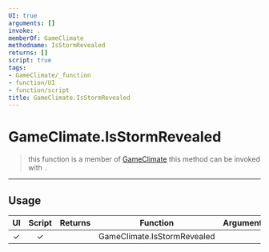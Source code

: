```yaml
---
UI: true
arguments: []
invoke: .
memberOf: GameClimate
methodname: IsStormRevealed
returns: []
script: true
tags:
- GameClimate/_function
- function/UI
- function/script
title: GameClimate.IsStormRevealed
---
```

# GameClimate.IsStormRevealed
> this function is a member of [GameClimate](civ-6/lua/GameClimate.md)
> this method can be invoked with `.`
-----
## Usage
|  UI | Script | Returns | Function | Arguments |
|:---:|:------:|-------:|:--------:|:---------|
|✓|✓||GameClimate.IsStormRevealed||
